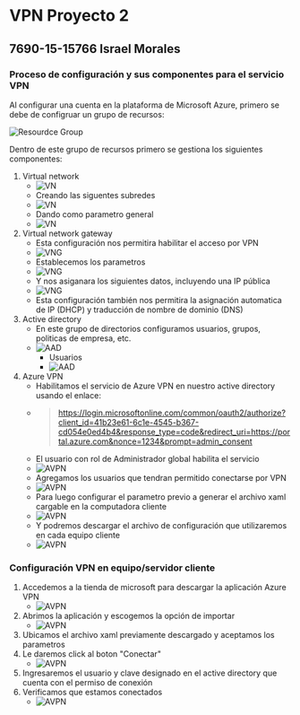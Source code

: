 # VPN Proyecto 2
## 7690-15-15766 Israel Morales

### Proceso de configuración y sus componentes para el servicio VPN

<p>Al configurar una cuenta en la plataforma de Microsoft Azure, primero se debe de configruar un grupo de recursos:</p>

![Resourdce Group](Imagenes/1.png "Resource group")

<p>Dentro de este grupo de recursos primero se gestiona los siguientes componentes:</P>

1. Virtual network
   - ![VN](Imagenes/2.png "Virtual Network")
   - Creando las siguentes subredes
   - ![VN](Imagenes/3.png "VN Subred")
   - Dando como parametro general
   - ![VN](Imagenes/4.png "VN Parametro")
2. Virtual network gateway
   - Esta configuración nos permitira habilitar el acceso por VPN 
   - ![VNG](Imagenes/5.png "Virtual network gateway")
   - Establecemos los parametros
   - ![VNG](Imagenes/6.png "Virtual network gateway")
   - Y nos asiganara los siguientes datos, incluyendo una IP pública 
   - ![VNG](Imagenes/7.png "Virtual network gateway")
   - Esta configuración también nos permitira la asignación automatica de IP (DHCP) y traducción de nombre de dominio (DNS)
3. Active directory
    - En este grupo de directorios configuramos usuarios, grupos, politicas de empresa, etc.
    - ![AAD](Imagenes/8.png "Azure Active Directory")
      - Usuarios
      - ![AAD](Imagenes/9.png "Azure Active Directory")
4. Azure VPN
    - Habilitamos el servicio de Azure VPN en nuestro active directory usando el enlace:
    - > https://login.microsoftonline.com/common/oauth2/authorize?client_id=41b23e61-6c1e-4545-b367-cd054e0ed4b4&response_type=code&redirect_uri=https://portal.azure.com&nonce=1234&prompt=admin_consent
    - El usuario con rol de Administrador global habilita el servicio
    - ![AVPN](Imagenes/10.png "Azure VPN")
    - Agregamos los usuarios que tendran permitido conectarse por VPN
    - ![AVPN](Imagenes/12.png "Azure VPN Usuarios")
    - Para luego configurar el parametro previo a generar el archivo xaml cargable en la computadora cliente
    - ![AVPN](Imagenes/11.png "Configuracion VPN")
    - Y podremos descargar el archivo de configuración que utilizaremos en cada equipo cliente
    - ![AVPN](Imagenes/13.png "VPN Archivo configuracion")

### Configuración VPN en equipo/servidor cliente

1. Accedemos a la tienda de microsoft para descargar la aplicación Azure VPN
    - ![AVPN](Imagenes/14.png "Azure VPN Microsoft Store")
2. Abrimos la aplicación y escogemos la opción de importar
    - ![AVPN](Imagenes/15.png "Azure VPN Importar")
3. Ubicamos el archivo xaml previamente descargado y aceptamos los parametros
4. Le daremos click al boton "Conectar" 
    - ![AVPN](Imagenes/16.png "Azure VPN Conectar")
5. Ingresaremos el usuario y clave designado en el active directory que cuenta con el permiso de conexión
6. Verificamos que estamos conectados
   - ![AVPN](Imagenes/17.png "Conectados")
